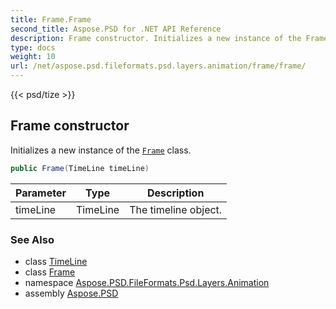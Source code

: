 ```yaml
---
title: Frame.Frame
second_title: Aspose.PSD for .NET API Reference
description: Frame constructor. Initializes a new instance of the Frame class
type: docs
weight: 10
url: /net/aspose.psd.fileformats.psd.layers.animation/frame/frame/
---
```

{{< psd/tize >}}
## Frame constructor

Initializes a new instance of the [`Frame`](../) class.

```csharp
public Frame(TimeLine timeLine)
```

| Parameter | Type | Description |
| --- | --- | --- |
| timeLine | TimeLine | The timeline object. |

### See Also

* class [TimeLine](../../timeline/)
* class [Frame](../)
* namespace [Aspose.PSD.FileFormats.Psd.Layers.Animation](../../frame/)
* assembly [Aspose.PSD](../../../)


